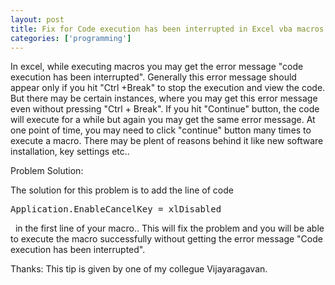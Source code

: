 ```yaml
---
layout: post
title: Fix for Code execution has been interrupted in Excel vba macros.
categories: ['programming']
---
```

In excel, while executing macros you may get the error message "code execution has been interrupted". Generally this error message should appear only if you hit "Ctrl +Break" to stop the execution and view the code. But there may be certain instances, where you may get this error message even without pressing "Ctrl + Break". If you hit "Continue" button, the code will execute for a while but again you may get the same error message. At one point of time, you may need to click "continue" button many times to execute a macro. There may be plent of reasons behind it like new software installation, key settings etc..

Problem Solution:

The solution for this problem is to add the line of code <pre>Application.EnableCancelKey = xlDisabled</pre>  in the first line of your macro.. This will fix the problem and you will be able to execute the macro successfully without getting the error message "Code execution has been interrupted".

Thanks: This tip is given by one of my collegue Vijayaragavan.
